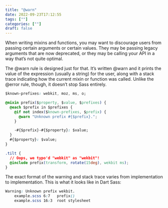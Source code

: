 ```yaml
---
title: "@warn"
date: 2022-09-23T17:12:55
tags: [""]
categories: [""]
draft: false
---
```


When writing mixins and functions, you may want to discourage users from passing certain arguments or certain values. They may be passing legacy arguments that are now deprecated, or they may be calling your API in a way that’s not quite optimal.

The @warn rule is designed just for that. It’s written @warn <expression> and it prints the value of the expression (usually a string) for the user, along with a stack trace indicating how the current mixin or function was called. Unlike the @error rule, though, it doesn’t stop Sass entirely.

```css
$known-prefixes: webkit, moz, ms, o;

@mixin prefix($property, $value, $prefixes) {
  @each $prefix in $prefixes {
    @if not index($known-prefixes, $prefix) {
      @warn "Unknown prefix #{$prefix}.";
    }

    -#{$prefix}-#{$property}: $value;
  }
  #{$property}: $value;
}

.tilt {
  // Oops, we typo'd "webkit" as "wekbit"!
  @include prefix(transform, rotate(15deg), wekbit ms);
}
```

The exact format of the warning and stack trace varies from implementation to implementation. This is what it looks like in Dart Sass:

```css
Warning: Unknown prefix wekbit.
    example.scss 6:7   prefix()
    example.scss 16:3  root stylesheet
```
